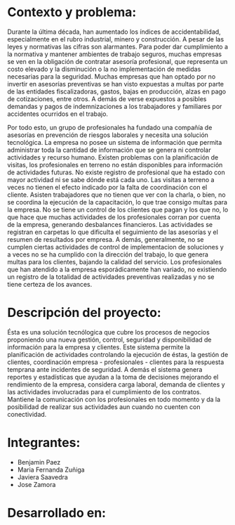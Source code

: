 # Contexto y problema:

 Durante la última década, han aumentado los índices de accidentabilidad, especialmente en el rubro industrial, minero y construcción. A pesar de las leyes y normativas las cifras son alarmantes. Para poder dar cumplimiento a la normativa y mantener ambientes de trabajo seguros, muchas empresas se ven en la obligación de contratar asesoría profesional, que representa un costo elevado y la disminución o la no implementación de medidas necesarias para la seguridad. Muchas empresas que han optado por no invertir en asesorías preventivas se han visto expuestas a multas por parte de las entidades fiscalizadoras, gastos, bajas en producción, alzas en pago de cotizaciones, entre otros. A demás de verse expuestos a posibles demandas y pagos de indemnizaciones a los trabajadores y familiares por accidentes ocurridos en el trabajo.

Por todo esto, un grupo de profesionales ha fundado una compañía de asesorías en prevención de riesgos laborales y necesita una solución tecnológica.
La empresa no posee un sistema de información que permita administrar toda la cantidad de información que se genera ni controlar actividades y recurso humano.
Existen problemas con la planificación de visitas, los profesionales en terreno no están disponibles para información de actividades futuras.
No existe registro de profesional que ha estado con mayor actividad ni se sabe dónde está cada uno.
Las visitas a terreno a veces no tienen el efecto indicado por la falta de coordinación con el cliente. Asisten trabajadores que no tienen que ver con la charla, o bien, no se coordina la ejecución de la capacitación, lo que trae consigo multas para la empresa. No se tiene un control de los clientes que pagan y los que no, lo que hace que muchas actividades de los profesionales corran por cuenta de la empresa, generando desbalances financieros. Las actividades se registran en carpetas lo que dificulta el seguimiento de las asesorías y el resumen de resultados por empresa. A demás, generalmente, no se cumplen ciertas actividades de control de implementacion de soluciones y a veces no se ha cumplido con la dirección del trabajo, lo que genera multas para los clientes, bajando la calidad del servicio. Los profesionales que han atendido a la empresa esporádicamente han variado, no existiendo un registro de la totalidad de actividades preventivas realizadas y no se tiene certeza de los avances.



# Descripción del proyecto:

  Ésta es una solución tecnólogica que cubre los procesos de negocios proponiendo una nueva gestión, control, seguridad y disponibilidad de información para la empresa y clientes.
  Este sistema permite la planificación de actividades controlando la ejecución de éstas, la gestión de clientes, coordinación empresa - profesionales - clientes para la respuesta temprana ante incidentes de seguridad. 
  A demás el sistema genera reportes y estadísticas que ayudan a la toma de decisiones mejorando el rendimiento de la empresa, considera carga laboral, demanda de clientes y las actividades involucradas para el cumplimiento de los contratos. Mantiene la comunicación con los profesionales en todo momento y da la posibilidad de realizar sus actividades aun cuando no cuenten con conectividad.

# Integrantes: 
  - Benjamin Paez
  - Maria Fernanda Zuñiga
  - Javiera Saavedra
  - Jose Zamora
  
 # Desarrollado en:
 
 
